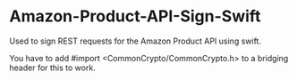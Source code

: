 # Amazon-Product-API-Sign-Swift
Used to sign REST requests for the Amazon Product API using swift.

You have to add #import <CommonCrypto/CommonCrypto.h> to a bridging header for this to work.
